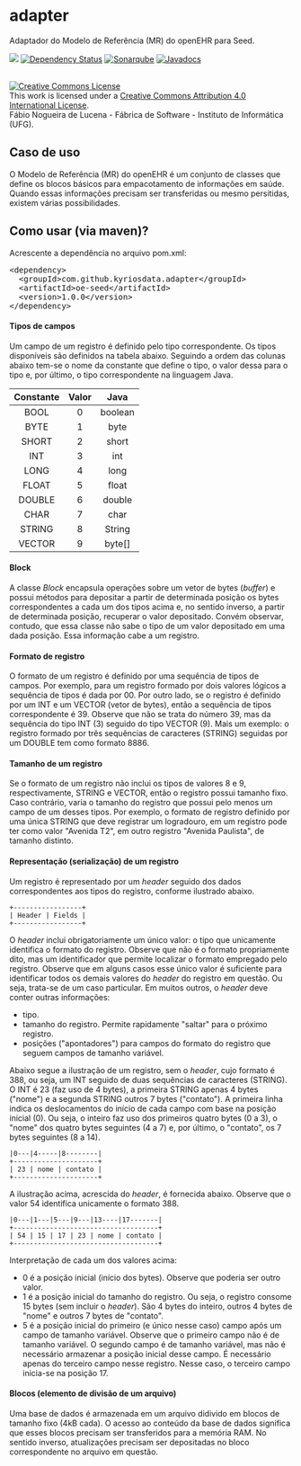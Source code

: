 # adapter
Adaptador do Modelo de Referência (MR) do openEHR para Seed.

[<img src="https://api.travis-ci.org/kyriosdata/adapter.svg?branch=master">](https://travis-ci.org/kyriosdata/adapter)
[![Dependency Status](https://www.versioneye.com/user/projects/581cb3834304530ad3a5549b/badge.svg?style=flat-square)](https://www.versioneye.com/user/projects/581cb3834304530ad3a5549b)
[![Sonarqube](https://sonarqube.com/api/badges/gate?key=com.github.kyriosdata.adapter%3Aoe-seed)](https://sonarqube.com/dashboard/index?id=com.github.kyriosdata.adapter%3Aoe-seed)
[![Javadocs](http://javadoc.io/badge/com.github.kyriosdata.adapter/oe-seed.svg)](http://javadoc.io/doc/com.github.kyriosdata.adapter/oe-seed)

<br />
<a rel="license" href="http://creativecommons.org/licenses/by/4.0/">
<img alt="Creative Commons License" style="border-width:0"
 src="https://i.creativecommons.org/l/by/4.0/88x31.png" /></a>
 <br />This work is licensed under a <a rel="license" 
 href="http://creativecommons.org/licenses/by/4.0/">Creative Commons 
 Attribution 4.0 International License</a>. 
 <br />Fábio Nogueira de Lucena - Fábrica de Software - 
 Instituto de Informática (UFG).

## Caso de uso
O Modelo de Referência (MR) do openEHR é um conjunto de classes que 
define os blocos básicos para empacotamento de informações em saúde.
Quando essas informações precisam ser transferidas ou mesmo persitidas,
existem várias possibilidades.  

## Como usar (via maven)?

Acrescente a dependência no arquivo pom.xml:

<pre>
&lt;dependency&gt;
  &lt;groupId&gt;com.github.kyriosdata.adapter&lt;/groupId&gt;
  &lt;artifactId&gt;oe-seed&lt;/artifactId&gt;
  &lt;version&gt;1.0.0&lt;/version&gt;
&lt;/dependency&gt;
</pre>

#### Tipos de campos
Um campo de um registro é definido pelo tipo correspondente. 
Os tipos disponíveis são definidos na tabela abaixo. Seguindo a
ordem das colunas abaixo tem-se o nome da constante que define o tipo, 
o valor dessa para o tipo e, por último, o tipo correspondente na
linguagem Java.

| Constante   | Valor |   Java   |
|:----:  |:-----:|:--------:|
| BOOL   |  0    |  boolean |
| BYTE   |  1    |  byte    |
| SHORT  |  2    |  short   |
| INT    |  3    |  int     |
| LONG   |  4    |  long    |
| FLOAT  |  5    |  float   |
| DOUBLE |  6    |  double  |
| CHAR   |  7    |  char    |
| STRING |  8    |  String  |
| VECTOR |  9    |  byte[]  |

#### Block
A classe _Block_ encapsula operações sobre um vetor de bytes (_buffer_) e 
possui métodos para depositar a partir de determinada posição os bytes 
correspondentes a cada um dos tipos acima e, no sentido inverso, a partir de determinada
posição, recuperar o valor depositado. Convém observar, contudo, que essa
classe não sabe o tipo de um valor depositado em uma dada posição. Essa
informação cabe a um registro. 

#### Formato de registro
O formato de um registro é definido por uma sequência de tipos de campos. 
Por exemplo, para um registro formado por dois valores lógicos a
sequência de tipos é dada por 00. Por outro lado, se o registro é definido 
por um INT e um VECTOR (vetor de bytes), então a sequência de tipos correspondente é 39. 
Observe que não se trata do número 39, mas da sequência do tipo INT (3) seguido do tipo 
VECTOR (9). Mais um exemplo: o registro formado por três sequências de caracteres (STRING) 
seguidas por um DOUBLE tem como formato 8886.

#### Tamanho de um registro
Se o formato de um registro não inclui os tipos de valores 8 e 9, respectivamente,
STRING e VECTOR, então o registro possui tamanho fixo. Caso contrário, varia o tamanho 
do registro que possui pelo menos um campo de um desses tipos. Por exemplo, o formato
de registro definido por uma única STRING que deve registrar um logradouro, em um
registro pode ter como valor "Avenida T2", em outro registro "Avenida Paulista", de 
tamanho distinto. 

#### Representação (serialização) de um registro
Um registro é representado por um _header_ seguido dos dados correspondentes aos 
tipos do registro, conforme ilustrado abaixo.

```
+-----------------+
| Header | Fields |
+-----------------+
```

O _header_ inclui obrigatoriamente um único valor: o tipo que unicamente identifica
o formato do registro. Observe que não é o formato propriamente dito, mas um
identificador que permite localizar o formato empregado pelo registro. Observe que
em alguns casos esse único valor é suficiente para identificar todos os demais
valores do _header_ do registro em questão. Ou seja, trata-se de um caso particular.
Em muitos outros, o _header_ deve conter outras
informações:
- tipo.
- tamanho do registro. Permite rapidamente "saltar" para o próximo registro. 
- posições ("apontadores") para campos do formato do registro que seguem campos de tamanho variável.

Abaixo segue a ilustração de um registro, sem o _header_, cujo formato é 388, ou seja, um INT seguido de
duas sequências de caracteres (STRING). O INT é 23 (faz uso de 4 bytes), a primeira STRING apenas
4 bytes ("nome") e a segunda STRING outros 7 bytes ("contato"). A primeira linha indica os 
deslocamentos do início de cada campo com base na posição inicial (0). Ou seja, o inteiro faz 
uso dos primeiros quatro bytes (0 a 3), o "nome" dos quatro bytes seguintes (4 a 7) e, por último,
o "contato", os 7 bytes seguintes (8 a 14).

```
|0---|4-----|8--------|
+---------------------+
| 23 | nome | contato |
+---------------------+
```

A ilustração acima, acrescida do _header_, é fornecida abaixo. Observe que o valor 54 identifica unicamente 
o formato 388.

```
|0---|1---|5---|9---|13----|17-------|
+------------------------------------+
| 54 | 15 | 17 | 23 | nome | contato |
+------------------------------------+
```
Interpretação de cada um dos valores acima:
- 0 é a posição inicial (início dos bytes). Observe que poderia ser outro valor.
- 1 é a posição inicial do tamanho do registro. Ou seja,
o registro consome 15 bytes (sem incluir o _header_). São 4 bytes do inteiro,
outros 4 bytes de "nome" e outros 7 bytes de "contato".
- 5 é a posição inicial do primeiro (e único nesse caso) campo após um campo de tamanho
variável. Observe que o primeiro campo não é de tamanho variável. O segundo campo é de
tamanho variável, mas não é necessário armazenar a posição inicial desse campo. É 
necessário apenas do terceiro campo nesse registro. Nesse caso, o terceiro campo
inicia-se na posição 17. 

#### Blocos (elemento de divisão de um arquivo)
Uma base de dados é armazenada em um arquivo didivido em blocos de tamanho fixo (4kB cada). O acesso ao conteúdo da base de dados significa que esses blocos precisam ser transferidos para a memória RAM. No sentido inverso, atualizações precisam ser depositadas no bloco correspondente no arquivo em questão.
